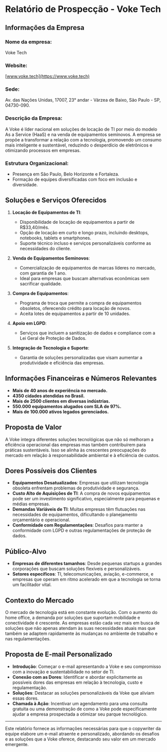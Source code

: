 # Relatório de Prospecção - Voke Tech

## Informações da Empresa

### Nome da empresa: 
Voke Tech

### Website:
[www.voke.tech](https://www.voke.tech)

### Sede:
Av. das Nações Unidas, 17007, 23° andar - Várzea de Baixo, São Paulo - SP, 04730-090.

### Descrição da Empresa:
A Voke é líder nacional em soluções de locação de TI por meio do modelo As a Service (HaaS) e na venda de equipamentos seminovos. A empresa se propõe a transformar a relação com a tecnologia, promovendo um consumo mais inteligente e sustentável, reduzindo o desperdício de eletrônicos e otimizando processos em empresas.

### Estrutura Organizacional:
- Presença em São Paulo, Belo Horizonte e Fortaleza.
- Formação de equipes diversificadas com foco em inclusão e diversidade.

## Soluções e Serviços Oferecidos

1. **Locação de Equipamentos de TI**: 
   - Disponibilidade de locação de equipamentos a partir de R$33,40/mês.
   - Opção de locação em curto e longo prazo, incluindo desktops, notebooks, tablets e smartphones.
   - Suporte técnico incluso e serviços personalizáveis conforme as necessidades do cliente.

2. **Venda de Equipamentos Seminovos**: 
   - Comercialização de equipamentos de marcas líderes no mercado, com garantia de 1 ano.
   - Ideal para empresas que buscam alternativas econômicas sem sacrificar qualidade.

3. **Compra de Equipamentos**: 
   - Programa de troca que permite a compra de equipamentos obsoletos, oferecendo crédito para locação de novos.
   - Aceita lotes de equipamentos a partir de 10 unidades.

4. **Apoio em LGPD**: 
   - Serviços que incluem a sanitização de dados e compliance com a Lei Geral de Proteção de Dados.

5. **Integração de Tecnologia e Suporte**: 
   - Garantia de soluções personalizadas que visam aumentar a produtividade e eficiência das empresas.

## Informações Financeiras e Números Relevantes
- **Mais de 40 anos de experiência no mercado.**
- **4350 cidades atendidas no Brasil.**
- **Mais de 2500 clientes em diversas indústrias.**
- **550.000 equipamentos alugados com SLA de 97%.**
- **Mais de 100.000 ativos legados gerenciados.**

## Proposta de Valor
A Voke integra diferentes soluções tecnológicas que não só melhoram a eficiência operacional das empresas mas também contribuírem para práticas sustentáveis. Isso se alinha às crescentes preocupações do mercado em relação à responsabilidade ambiental e à eficiência de custos.

## Dores Possíveis dos Clientes
- **Equipamentos Desatualizados**: Empresas que utilizam tecnologia obsoleta enfrentam problemas de produtividade e segurança.
- **Custo Alto de Aquisições de TI**: A compra de novos equipamentos pode ser um investimento significativo, especialmente para pequenas e médias empresas.
- **Demandas Variáveis de TI**: Muitas empresas têm flutuações nas necessidades de equipamentos, dificultando o planejamento orçamentário e operacional.
- **Conformidade com Regulamentações**: Desafios para manter a conformidade com LGPD e outras regulamentações de proteção de dados.

## Público-Alvo
- **Empresas de diferentes tamanhos**: Desde pequenas startups a grandes corporações que buscam soluções flexíveis e personalizáveis.
- **Setores específicos**: TI, telecomunicações, aviação, e-commerce, e empresas que operam em ritmo acelerado em que a tecnologia se torna um facilitador vital.

## Contexto do Mercado
O mercado de tecnologia está em constante evolução. Com o aumento do home office, a demanda por soluções que suportam mobilidade e conectividade é crescente. As empresas estão cada vez mais em busca de soluções que não apenas atendam às suas necessidades atuais mas que também se adaptem rapidamente às mudanças no ambiente de trabalho e nas regulamentações.

## Proposta de E-mail Personalizado
- **Introdução**: Começar o e-mail apresentando a Voke e seu compromisso com a inovação e sustentabilidade no setor de TI.
- **Conexão com as Dores**: Identificar e abordar explicitamente as possíveis dores das empresas em relação à tecnologia, custo e regulamentação.
- **Soluções**: Destacar as soluções personalizáveis da Voke que aliviam essas dores. 
- **Chamada à Ação**: Incentivar um agendamento para uma consulta gratuita ou uma demonstração de como a Voke pode especificamente ajudar a empresa prospectada a otimizar seu parque tecnológico.

---

Este relatório fornece as informações necessárias para que o copywriter da equipe elabore um e-mail atraente e personalizado, abordando os desafios e as soluções que a Voke oferece, destacando seu valor em um mercado emergente.